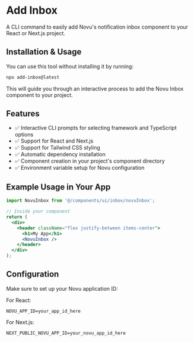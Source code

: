 # Add Inbox

A CLI command to easily add Novu's notification inbox component to your React or Next.js project.

## Installation & Usage

You can use this tool without installing it by running:

```bash
npx add-inbox@latest
```

This will guide you through an interactive process to add the Novu Inbox component to your project.

## Features

- ✅ Interactive CLI prompts for selecting framework and TypeScript options
- ✅ Support for React and Next.js
- ✅ Support for Tailwind CSS styling
- ✅ Automatic dependency installation
- ✅ Component creation in your project's component directory
- ✅ Environment variable setup for Novu configuration

## Example Usage in Your App

```jsx
import NovuInbox from '@/components/ui/inbox/novuInbox';

// Inside your component
return (
  <div>
    <header className="flex justify-between items-center">
      <h1>My App</h1>
      <NovuInbox />
    </header>
  </div>
);
```

## Configuration

Make sure to set up your Novu application ID:

For React:
```
NOVU_APP_ID=your_app_id_here
```

For Next.js:
```
NEXT_PUBLIC_NOVU_APP_ID=your_novu_app_id_here
```
